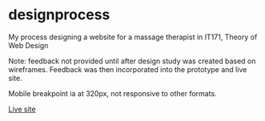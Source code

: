 # designprocess
My process designing a website for a massage therapist in IT171, Theory of Web Design

Note: feedback not provided until after design study was created based on wireframes. Feedback was then incorporated into the prototype and live site.

Mobile breakpoint ia at 320px, not responsive to other formats.

[Live site](https://www.roryhackney.com/_prototype/)
